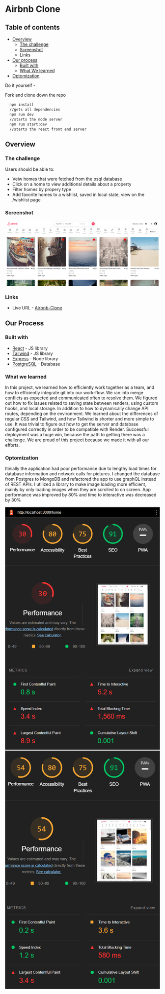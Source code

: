 # Airbnb Clone

## Table of contents

- [Overview](#overview)
  - [The challenge](#the-challenge)
  - [Screenshot](#screenshot)
  - [Links](#links)
- [Our process](#our-process)
  - [Built with](#built-with)
  - [What We learned](#what-we-learned)
- [Optomization](#optomization)

Do it yourself -

Fork and clone down the repo

      npm install
      //gets all dependencies
      npm run dev
      //starts the node server
      npm run start:dev
      //starts the react front end server

## Overview

### The challenge

Users should be able to:

- Veiw homes that were fetched from the psql database
- Click on a home to view additional details about a property
- Filter homes by propery type
- Add favorite homes to a wishlist, saved in local state, view on the /wishlist page

### Screenshot

![screenshot](src/assets/Screenshot.png)

### Links

- Live URL - [Airbnb-Clone](https://a-team-airbnb-clone-static.onrender.com)

## Our Process

### Built with

- [React](https://reactjs.org/) - JS library
- [Tailwind](https://tailwindcss.com/) - JS library
- [Express](https://expressjs.com/) - Node library
- [PostgreSQL](https://www.postgresql.org/) - Database

### What we learned

In this project, we learned how to efficiently work together as a team, and how to efficiently integrate
git into our work-flow. We ran into merge conflicts as expected and communicated often to resolve
them. We figured out how to fix issues related to saving state between renders, using custom hooks,
and local storage. In addition to how to dynamically change API routes, depending on the environment.
We learned about the differences of regular CSS and Tailwind, and how Tailwind is shorter and
more simple to use. It was trivial to figure out how to get the server and database configured correctly
in order to be compatible with Render. Successful deployment was a huge win, because the path to
getting there was a challenge. We are proud of this project because we made it with all our efforts.

### Optomization

Itinially the application had poor performance due to lengthy load times for database information and network calls for pictures. I changed the database from Postgres to MongoDB and refactored the app to use graphQL instead of REST APIs. I utilized a library to make image loading more efficient, mainly by only loading images when they are scrolled to on screen. App performance was improved by 80% and time to interactive was decreased by 30%

![Pre-Optomization](./preoptomization.png)
![Post-Optomization](./postoptomization.png)
